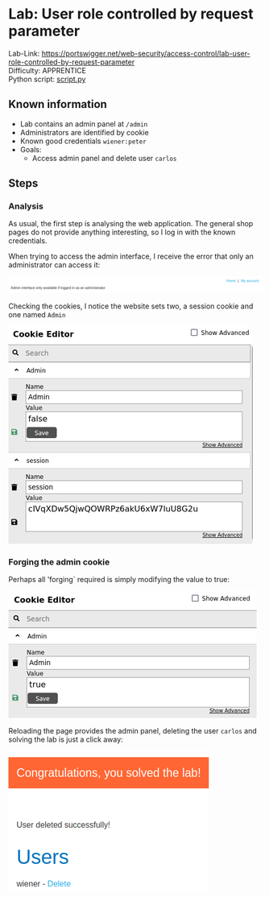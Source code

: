 # Lab: User role controlled by request parameter

Lab-Link: <https://portswigger.net/web-security/access-control/lab-user-role-controlled-by-request-parameter>  
Difficulty: APPRENTICE  
Python script: [script.py](script.py)  

## Known information

- Lab contains an admin panel at `/admin`
- Administrators are identified by cookie
- Known good credentials `wiener:peter`
- Goals:
  - Access admin panel and delete user `carlos`

## Steps

### Analysis

As usual, the first step is analysing the web application. The general shop pages do not provide anything interesting, so I log in with the known credentials.

When trying to access the admin interface, I receive the error that only an administrator can access it:

![admins_only_error](img/admins_only_error.png)

Checking the cookies, I notice the website sets two, a session cookie and one named `Admin`

![cookies](img/cookies.png)

### Forging the admin cookie

Perhaps all 'forging` required is simply modifying the value to true:

![modified_cookie](img/modified_cookie.png)

Reloading the page provides the admin panel, deleting the user `carlos` and solving the lab is just a click away:

![success](img/success.png)
